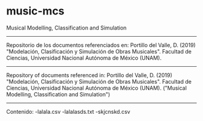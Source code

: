 # music-mcs
Musical Modelling, Classification and Simulation

------------------------------------------

Repositorio de los documentos referenciados en:
Portillo del Valle, D. (2019) "Modelación, Clasificación y Simulación de Obras Musicales". Facultad de Ciencias, Universidad Nacional Autónoma de México (UNAM).

------------------------------------------

Repository of documents referenced in:
Portillo del Valle, D. (2019) "Modelación, Clasificación y Simulación de Obras Musicales". Facultad de Ciencias, Universidad Nacional Autónoma de México (UNAM).
("Musical Modelling, Classification and Simulation")
 
------------------------------------------

Contenido:
-lalala.csv
-lalalasds.txt
-skjcnskd.csv
